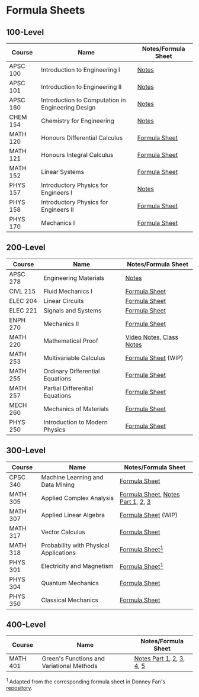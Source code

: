 # Formula Sheets

## 100-Level

| Course | Name | Notes/Formula Sheet |
| ------ | ---- | ------------------- |
| APSC 100 | Introduction to Engineering I | [Notes](https://docs.google.com/viewer?url=https://github.com/raymond212/formula-sheets/raw/main/APSC%20100%20-%20Introduction%20to%20Engineering%20I/apsc_100_notes.pdf) |
| APSC 101 | Introduction to Engineering II | [Notes](https://docs.google.com/viewer?url=https://github.com/raymond212/formula-sheets/raw/main/APSC%20101%20-%20Introduction%20to%20Engineering%20II/apsc_101_notes.pdf) |
| APSC 160 | Introduction to Computation in Engineering Design | [Notes](https://github.com/raymond212/formula-sheets/blob/main/APSC%20160%20-%20Introduction%20to%20Computation%20in%20Engineering%20Design/apsc_160_notes.md) |
| CHEM 154 | Chemistry for Engineering | [Notes](https://docs.google.com/viewer?url=https://github.com/raymond212/formula-sheets/raw/main/CHEM%20154%20-%20Chemistry%20for%20Engineering/chem_154_notes.pdf) |
| MATH 120 | Honours Differential Calculus | [Formula Sheet](https://docs.google.com/viewer?url=https://github.com/raymond212/formula-sheets/raw/main/MATH%20120%20-%20Honours%20Differential%20Calculus/math_120_formula_sheet.pdf) |
| MATH 121 | Honours Integral Calculus | [Formula Sheet](https://docs.google.com/viewer?url=https://github.com/raymond212/formula-sheets/raw/main/MATH%20121%20-%20Honours%20Integral%20Calculus/math_121_formula_sheet.pdf) |
| MATH 152 | Linear Systems | [Formula Sheet](https://docs.google.com/viewer?url=https://github.com/raymond212/formula-sheets/raw/main/MATH%20152%20-%20Linear%20Systems/math_152_formula_sheet.pdf) |
| PHYS 157 | Introductory Physics for Engineers I | [Notes](https://docs.google.com/viewer?url=https://github.com/raymond212/formula-sheets/raw/main/PHYS%20157%20-%20Introductory%20Physics%20for%20Engineers%20I/phys_157_notes.pdf) |
| PHYS 158 | Introductory Physics for Engineers II | [Formula Sheet](https://docs.google.com/viewer?url=https://github.com/raymond212/formula-sheets/raw/main/PHYS%20158%20-%20Introductory%20Physics%20for%20Engineers%20II/phys_158_formula_sheet.pdf) |
| PHYS 170 | Mechanics I | [Formula Sheet](https://docs.google.com/viewer?url=https://github.com/raymond212/formula-sheets/raw/main/PHYS%20170%20-%20Mechanics%20I/phys_170_formula_sheet.pdf) |

## 200-Level

| Course | Name | Notes/Formula Sheet |
| ------ | ---- | ------------------- |
| APSC 278 | Engineering Materials | [Notes](https://docs.google.com/viewer?url=https://github.com/raymond212/formula-sheets/raw/main/APSC%20278%20-%20Engineering%20Materials/apsc_278_notes.pdf) |
| CIVL 215 | Fluid Mechanics I | [Formula Sheet](https://docs.google.com/viewer?url=https://github.com/raymond212/formula-sheets/raw/main/CIVL%20215%20-%20Fluid%20Mechanics%20I/civl_215_formula_sheet.pdf) |
| ELEC 204 | Linear Circuits | [Formula Sheet](https://docs.google.com/viewer?url=https://github.com/raymond212/formula-sheets/raw/main/ELEC%20204%20-%20Linear%20Circuits/elec_204_formula_sheet.pdf) |
| ELEC 221 | Signals and Systems | [Formula Sheet](https://docs.google.com/viewer?url=https://github.com/raymond212/formula-sheets/raw/main/ELEC%20221%20-%20Signals%20and%20Systems/elec_221_formula_sheet.pdf) |
| ENPH 270 | Mechanics II | [Formula Sheet](https://docs.google.com/viewer?url=https://github.com/raymond212/formula-sheets/raw/main/ENPH%20270%20-%20Mechanics%20II/enph_270_formula_sheet.pdf) |
| MATH 220 | Mathematical Proof | [Video Notes](https://docs.google.com/viewer?url=https://github.com/raymond212/formula-sheets/raw/main/MATH%20220%20-%20Mathematical%20Proof/math_220_video_notes.pdf), [Class Notes](https://docs.google.com/viewer?url=https://github.com/raymond212/formula-sheets/raw/main/MATH%20220%20-%20Mathematical%20Proof/math_220_class_notes.pdf) |
| MATH 253 | Multivariable Calculus | [Formula Sheet](https://docs.google.com/viewer?url=https://github.com/raymond212/formula-sheets/raw/main/MATH%20253%20-%20Multivariable%20Calculus/math_253_formula_sheet.pdf) (WIP) |
| MATH 255 | Ordinary Differential Equations | [Formula Sheet](https://docs.google.com/viewer?url=https://github.com/raymond212/formula-sheets/raw/main/MATH%20255%20-%20Ordinary%20Differential%20Equations/math_255_formula_sheet.pdf) |
| MATH 257 | Partial Differential Equations | [Formula Sheet](https://docs.google.com/viewer?url=https://github.com/raymond212/formula-sheets/raw/main/MATH%20257%20-%20Partial%20Differential%20Equations/math_257_formula_sheet.pdf) |
| MECH 260 | Mechanics of Materials | [Formula Sheet](https://docs.google.com/viewer?url=https://github.com/raymond212/formula-sheets/raw/main/MECH%20260%20-%20Mechanics%20of%20Materials/mech_260_formula_sheet.pdf) |
| PHYS 250 | Introduction to Modern Physics | [Formula Sheet](https://docs.google.com/viewer?url=https://github.com/raymond212/formula-sheets/raw/main/PHYS%20250%20-%20Introduction%20to%20Modern%20Physics/phys_250_formula_sheet.pdf) |

## 300-Level

| Course | Name | Notes/Formula Sheet |
| ------ | ---- | ------------------- |
| CPSC 340 | Machine Learning and Data Mining | [Formula Sheet](https://docs.google.com/viewer?url=https://github.com/raymond212/formula-sheets/raw/main/CPSC%20340%20-%20Machine%20Learning%20and%20Data%20Mining/cpsc_340_formula_sheet.pdf) |
| MATH 305 | Applied Complex Analysis | [Formula Sheet](https://docs.google.com/viewer?url=https://github.com/raymond212/formula-sheets/raw/main/MATH%20305%20-%20Applied%20Complex%20Analysis/math_305_formula_sheet.pdf), [Notes Part 1](https://docs.google.com/viewer?url=https://github.com/raymond212/formula-sheets/raw/main/MATH%20305%20-%20Applied%20Complex%20Analysis/math_305_notes_part_1.pdf), [2](https://docs.google.com/viewer?url=https://github.com/raymond212/formula-sheets/raw/main/MATH%20305%20-%20Applied%20Complex%20Analysis/math_305_notes_part_2.pdf), [3](https://docs.google.com/viewer?url=https://github.com/raymond212/formula-sheets/raw/main/MATH%20305%20-%20Applied%20Complex%20Analysis/math_305_notes_part_3.pdf)
| MATH 307 | Applied Linear Algebra | [Formula Sheet](https://docs.google.com/viewer?url=https://github.com/raymond212/formula-sheets/raw/main/MATH%20307%20-%20Applied%20Linear%20Algebra/math_307_formula_sheet.pdf) (WIP) |
| MATH 317 | Vector Calculus | [Formula Sheet](https://docs.google.com/viewer?url=https://github.com/raymond212/formula-sheets/raw/main/MATH%20317%20-%20Vector%20Calculus/math_317_formula_sheet.pdf) |
| MATH 318 | Probability with Physical Applications| [Formula Sheet<sup>1</sup>](https://docs.google.com/viewer?url=https://github.com/raymond212/formula-sheets/raw/main/MATH%20318%20-%20Probability%20with%20Physical%20Applications/math_318_formula_sheet.pdf) |
| PHYS 301 | Electricity and Magnetism | [Formula Sheet<sup>1</sup>](https://docs.google.com/viewer?url=https://github.com/raymond212/formula-sheets/raw/main/PHYS%20301%20-%20Electricity%20and%20Magnetism/phys_301_formula_sheet.pdf) |
| PHYS 304 | Quantum Mechanics | [Formula Sheet](https://docs.google.com/viewer?url=https://github.com/raymond212/formula-sheets/raw/main/PHYS%20304%20-%20Quantum%20Mechanics/phys_304_formula_sheet.pdf) |
| PHYS 350 | Classical Mechanics | [Formula Sheet](https://docs.google.com/viewer?url=https://github.com/raymond212/formula-sheets/raw/main/PHYS%20350%20-%20Classical%20Mechanics/phys_350_formula_sheet.pdf) |

## 400-Level

| Course | Name | Notes/Formula Sheet |
| ------ | ---- | ------------------- |
| MATH 401 | Green's Functions and Variational Methods | [Notes Part 1](https://docs.google.com/viewer?url=https://github.com/raymond212/formula-sheets/raw/main/MATH%20401%20-%20Green%27s%20Functions%20and%20Variational%20Methods/math_401_notes_part_1.pdf), [2](https://docs.google.com/viewer?url=https://github.com/raymond212/formula-sheets/raw/main/MATH%20401%20-%20Green%27s%20Functions%20and%20Variational%20Methods/math_401_notes_part_2.pdf), [3](https://docs.google.com/viewer?url=https://github.com/raymond212/formula-sheets/raw/main/MATH%20401%20-%20Green%27s%20Functions%20and%20Variational%20Methods/math_401_notes_part_3.pdf), [4](https://docs.google.com/viewer?url=https://github.com/raymond212/formula-sheets/raw/main/MATH%20401%20-%20Green%27s%20Functions%20and%20Variational%20Methods/math_401_notes_part_4.pdf), [5](https://docs.google.com/viewer?url=https://github.com/raymond212/formula-sheets/raw/main/MATH%20401%20-%20Green%27s%20Functions%20and%20Variational%20Methods/math_401_notes_part_5.pdf) |

<sup>1</sup> Adapted from the corresponding formula sheet in Donney Fan's [repository](https://github.com/DonneyF/formula-sheets/tree/master).